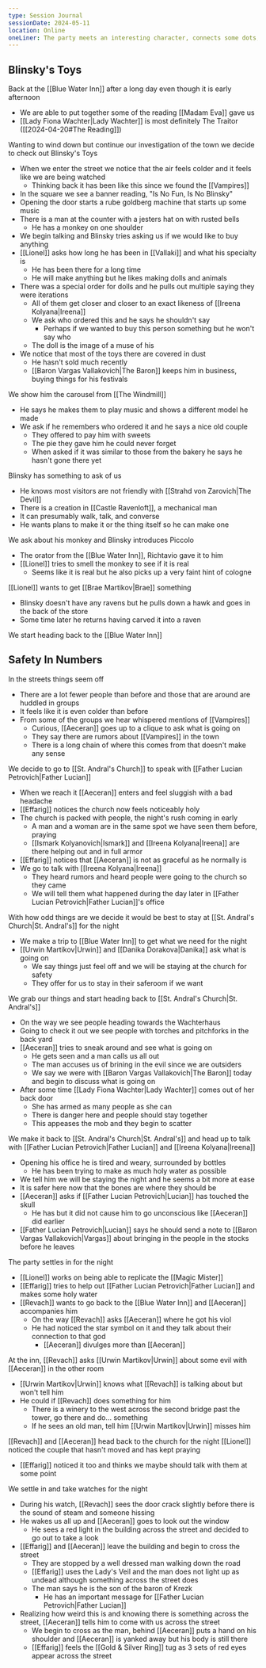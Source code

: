 ```yaml
---
type: Session Journal
sessionDate: 2024-05-11
location: Online
oneLiner: The party meets an interesting character, connects some dots, and feels a weird presence in Vallaki
---
```

## Blinsky's Toys
Back at the [[Blue Water Inn]] after a long day even though it is early afternoon
- We are able to put together some of the reading [[Madam Eva]] gave us
- [[Lady Fiona Wachter|Lady Wachter]] is most definitely The Traitor ([[2024-04-20#The Reading]])

Wanting to wind down but continue our investigation of the town we decide to check out Blinsky's Toys
- When we enter the street we notice that the air feels colder and it feels like we are being watched
	- Thinking back it has been like this since we found the [[Vampires]] 
- In the square we see a banner reading, "Is No Fun, Is No Blinsky"
- Opening the door starts a rube goldberg machine that starts up some music
- There is a man at the counter with a jesters hat on with rusted bells
	- He has a monkey on one shoulder
- We begin talking and Blinsky tries asking us if we would like to buy anything
- [[Lionel]] asks how long he has been in [[Vallaki]] and what his specialty is
	- He has been there for a long time
	- He will make anything but he likes making dolls and animals 
- There was a special order for dolls and he pulls out multiple saying they were iterations
	- All of them get closer and closer to an exact likeness of [[Ireena Kolyana|Ireena]] 
	- We ask who ordered this and he says he shouldn't say 
		- Perhaps if we wanted to buy this person something but he won't say who
	- The doll is the image of a muse of his
- We notice that most of the toys there are covered in dust
	- He hasn't sold much recently
	- [[Baron Vargas Vallakovich|The Baron]] keeps him in business, buying things for his festivals

We show him the carousel from [[The Windmill]] 
- He says he makes them to play music and shows a different model he made 
- We ask if he remembers who ordered it and he says a nice old couple
	- They offered to pay him with sweets
	- The pie they gave him he could never forget
	- When asked if it was similar to those from the bakery he says he hasn't gone there yet

Blinsky has something to ask of us
- He knows most visitors are not friendly with [[Strahd von Zarovich|The Devil]] 
- There is a creation in [[Castle Ravenloft]], a mechanical man 
- It can presumably walk, talk, and converse
- He wants plans to make it or the thing itself so he can make one 

We ask about his monkey and Blinsky introduces Piccolo
- The orator from the [[Blue Water Inn]], Richtavio gave it to him
- [[Lionel]] tries to smell the monkey to see if it is real
	- Seems like it is real but he also picks up a very faint hint of cologne

[[Lionel]] wants to get [[Brae Martikov|Brae]] something 
- Blinsky doesn't have any ravens but he pulls down a hawk and goes in the back of the store 
- Some time later he returns having carved it into a raven 

We start heading back to the [[Blue Water Inn]] 

## Safety In Numbers
In the streets things seem off 
- There are a lot fewer people than before and those that are around are huddled in groups
- It feels like it is even colder than before 
- From some of the groups we hear whispered mentions of [[Vampires]] 
	- Curious, [[Aeceran]] goes up to a clique to ask what is going on
	- They say there are rumors about [[Vampires]] in the town
	- There is a long chain of where this comes from that doesn't make any sense

We decide to go to [[St. Andral's Church]] to speak with [[Father Lucian Petrovich|Father Lucian]] 
- When we reach it [[Aeceran]] enters and feel sluggish with a bad headache
- [[Effarig]] notices the church now feels noticeably holy
- The church is packed with people, the night's rush coming in early 
	- A man and a woman are in the same spot we have seen them before, praying
	- [[Ismark Kolyanovich|Ismark]] and [[Ireena Kolyana|Ireena]] are there helping out and in full armor
- [[Effarig]] notices that [[Aeceran]] is not as graceful as he normally is
- We go to talk with [[Ireena Kolyana|Ireena]] 
	- They heard rumors and heard people were going to the church so they came
	- We will tell them what happened during the day later in [[Father Lucian Petrovich|Father Lucian]]'s office

With how odd things are we decide it would be best to stay at [[St. Andral's Church|St. Andral's]] for the night
- We make a trip to [[Blue Water Inn]] to get what we need for the night 
- [[Urwin Martikov|Urwin]] and [[Danika Dorakova|Danika]] ask what is going on
	- We say things just feel off and we will be staying at the church for safety 
	- They offer for us to stay in their saferoom if we want 

We grab our things and start heading back to [[St. Andral's Church|St. Andral's]] 
- On the way we see people heading towards the Wachterhaus
- Going to check it out we see people with torches and pitchforks in the back yard
- [[Aeceran]] tries to sneak around and see what is going on
	- He gets seen and a man calls us all out
	- The man accuses us of brining in the evil since we are outsiders
	- We say we were with [[Baron Vargas Vallakovich|The Baron]] today and begin to discuss what is going on
- After some time [[Lady Fiona Wachter|Lady Wachter]] comes out of her back door
	- She has armed as many people as she can 
	- There is danger here and people should stay together 
	- This appeases the mob and they begin to scatter 

We make it back to [[St. Andral's Church|St. Andral's]] and head up to talk with [[Father Lucian Petrovich|Father Lucian]] and [[Ireena Kolyana|Ireena]] 
- Opening his office he is tired and weary, surrounded by bottles
	- He has been trying to make as much holy water as possible
- We tell him we will be staying the night and he seems a bit more at ease 
- It is safer here now that the bones are where they should be
- [[Aeceran]] asks if [[Father Lucian Petrovich|Lucian]] has touched the skull
	- He has but it did not cause him to go unconscious like [[Aeceran]] did earlier
- [[Father Lucian Petrovich|Lucian]] says he should send a note to [[Baron Vargas Vallakovich|Vargas]] about bringing in the people in the stocks before he leaves

The party settles in for the night 
- [[Lionel]] works on being able to replicate the [[Magic Mister]] 
- [[Effarig]] tries to help out [[Father Lucian Petrovich|Father Lucian]] and makes some holy water
- [[Revach]] wants to go back to the [[Blue Water Inn]] and [[Aeceran]] accompanies him
	- On the way [[Revach]] asks [[Aeceran]] where he got his viol
	- He had noticed the star symbol on it and they talk about their connection to that god 
		- [[Aeceran]] divulges more than [[Aeceran]] 

At the inn, [[Revach]] asks [[Urwin Martikov|Urwin]] about some evil with [[Aeceran]] in the other room
- [[Urwin Martikov|Urwin]] knows what [[Revach]] is talking about but won't tell him
- He could if [[Revach]] does something for him 
	- There is a winery to the west across the second bridge past the tower, go there and do... something
	- If he sees an old man, tell him [[Urwin Martikov|Urwin]] misses him

[[Revach]] and [[Aeceran]] head back to the church for the night 
[[Lionel]] noticed the couple that hasn't moved and has kept praying 
- [[Effarig]] noticed it too and thinks we maybe should talk with them at some point

We settle in and take watches for the night 
- During his watch, [[Revach]] sees the door crack slightly before there is the sound of steam and someone hissing
- He wakes us all up and [[Aeceran]] goes to look out the window
	- He sees a red light in the building across the street and decided to go out to take a look
- [[Effarig]] and [[Aeceran]] leave the building and begin to cross the street  
	- They are stopped by a well dressed man walking down the road 
	- [[Effarig]] uses the Lady's Veil and the man does not light up as undead although something across the street does 
	- The man says he is the son of the baron of Krezk 
		- He has an important message for [[Father Lucian Petrovich|Father Lucian]] 
- Realizing how weird this is and knowing there is something across the street, [[Aeceran]] tells him to come with us across the street 
	- We begin to cross as the man, behind [[Aeceran]] puts a hand on his shoulder and [[Aeceran]] is yanked away but his body is still there 
	- [[Effarig]] feels the [[Gold & Silver Ring]] tug as 3 sets of red eyes appear across the street